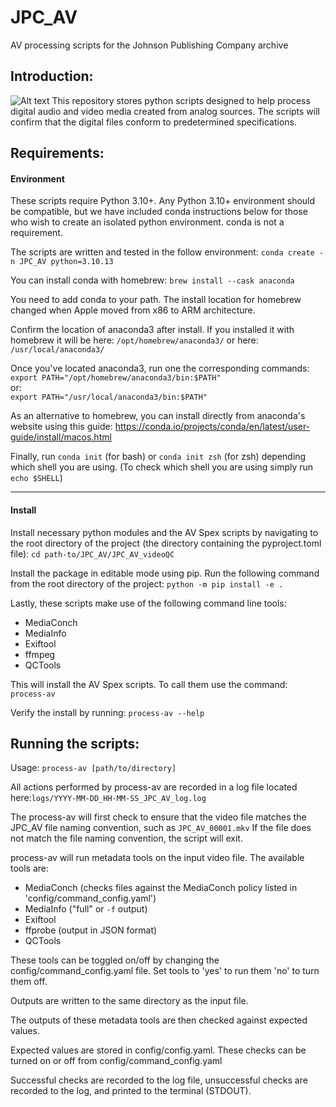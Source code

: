 # JPC_AV
AV processing scripts for the Johnson Publishing Company archive

## Introduction:
![Alt text](https://github.com/JPC-AV/JPC_AV_videoQC/blob/main/av_spex_logo.png?raw=true)
This repository stores python scripts designed to help process digital audio and video media created from analog sources. The scripts will confirm that the digital files conform to predetermined specifications. 

## Requirements:

#### Environment
These scripts require Python 3.10+. Any Python 3.10+ environment should be compatible, but we have included conda instructions below for those who wish to create an isolated python environment. conda is not a requirement.

The scripts are written and tested in the follow environment:
`conda create -n JPC_AV python=3.10.13`

You can install conda with homebrew: `brew install --cask anaconda` 

You need to add conda to your path. The install location for homebrew changed when Apple moved from x86 to ARM architecture. 

Confirm the location of anaconda3 after install. If you installed it with homebrew it will be here:
`/opt/homebrew/anaconda3/` or here: `/usr/local/anaconda3/`

Once you've located anaconda3, run one the corresponding commands:    
`export PATH="/opt/homebrew/anaconda3/bin:$PATH"`    
or:     
`export PATH="/usr/local/anaconda3/bin:$PATH"`     

As an alternative to homebrew, you can install directly from anaconda's website using this guide: https://conda.io/projects/conda/en/latest/user-guide/install/macos.html

Finally, run `conda init` (for bash) or `conda init zsh` (for zsh) depending which shell you are using. (To check which shell you are using simply run `echo $SHELL`)
* * *

#### Install
Install necessary python modules and the AV Spex scripts by navigating to the root directory of the project (the directory containing the pyproject.toml file):
`cd path-to/JPC_AV/JPC_AV_videoQC`

Install the package in editable mode using pip. Run the following command from the root directory of the project:
`python -m pip install -e .`

Lastly, these scripts make use of the following command line tools:
- MediaConch
- MediaInfo
- Exiftool
- ffmpeg
- QCTools

This will install the AV Spex scripts. To call them use the command:
`process-av`

Verify the install by running:
`process-av --help`

## Running the scripts:

Usage:
`process-av [path/to/directory]`

All actions performed by process-av are recorded in a log file located here:`logs/YYYY-MM-DD_HH-MM-SS_JPC_AV_log.log`

The process-av will first check to ensure that the video file matches the JPC_AV file naming convention, such as `JPC_AV_00001.mkv`
If the file does not match the file naming convention, the script will exit. 

process-av will run metadata tools on the input video file. The available tools are:
- MediaConch (checks files against the MediaConch policy listed in 'config/command_config.yaml')
- MediaInfo ("full" or `-f` output)
- Exiftool
- ffprobe (output in JSON format)
- QCTools

These tools can be toggled on/off by changing the config/command_config.yaml file. Set tools to 'yes' to run them 'no' to turn them off. 

Outputs are written to the same directory as the input file.

The outputs of these metadata tools are then checked against expected values. 

Expected values are stored in config/config.yaml. These checks can be turned on or off from config/command_config.yaml

Successful checks are recorded to the log file, unsuccessful checks are recorded to the log, and printed to the terminal (STDOUT).
